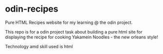 # odin-recipes
Pure HTML Recipes website for my learning @ the odin project.

This repo is for a odin project task about building a pure html site for displaying the recipe for cooking Yakamein Noodles - the new orleans style!

Technology amd skill used is html